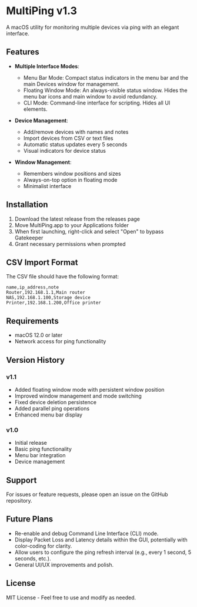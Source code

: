 # MultiPing v1.3

A macOS utility for monitoring multiple devices via ping with an elegant interface.

## Features

- **Multiple Interface Modes**:
  - Menu Bar Mode: Compact status indicators in the menu bar and the main Devices window for management.
  - Floating Window Mode: An always-visible status window. Hides the menu bar icons and main window to avoid redundancy.
  - CLI Mode: Command-line interface for scripting. Hides all UI elements.

- **Device Management**:
  - Add/remove devices with names and notes
  - Import devices from CSV or text files
  - Automatic status updates every 5 seconds
  - Visual indicators for device status

- **Window Management**:
  - Remembers window positions and sizes
  - Always-on-top option in floating mode
  - Minimalist interface

## Installation

1. Download the latest release from the releases page
2. Move MultiPing.app to your Applications folder
3. When first launching, right-click and select "Open" to bypass Gatekeeper
4. Grant necessary permissions when prompted

## CSV Import Format

The CSV file should have the following format:
```csv
name,ip_address,note
Router,192.168.1.1,Main router
NAS,192.168.1.100,Storage device
Printer,192.168.1.200,Office printer
```

## Requirements

- macOS 12.0 or later
- Network access for ping functionality

## Version History

### v1.1
- Added floating window mode with persistent window position
- Improved window management and mode switching
- Fixed device deletion persistence
- Added parallel ping operations
- Enhanced menu bar display

### v1.0
- Initial release
- Basic ping functionality
- Menu bar integration
- Device management

## Support

For issues or feature requests, please open an issue on the GitHub repository.

## Future Plans

- Re-enable and debug Command Line Interface (CLI) mode.
- Display Packet Loss and Latency details within the GUI, potentially with color-coding for clarity.
- Allow users to configure the ping refresh interval (e.g., every 1 second, 5 seconds, etc.).
- General UI/UX improvements and polish.

## License

MIT License - Feel free to use and modify as needed. 